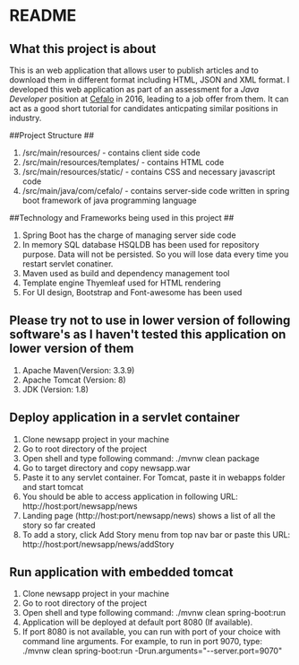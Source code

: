 # README #

## What this project is about ##
This is an web application that allows user to publish articles and to download them in different format including HTML, JSON and XML format. I developed this web application as part of an assessment for a *Java Developer* position at [Cefalo](https://www.cefalo.com/en/) in 2016, leading to a job offer from them. It can act as a good short tutorial for candidates anticpating similar positions in industry. 

##Project Structure ##
1. /src/main/resources/ - contains client side code
2. /src/main/resources/templates/ - contains HTML code
3. /src/main/resources/static/ - contains CSS and necessary javascript code
4. /src/main/java/com/cefalo/ - contains server-side code written in spring boot framework of java programming language

##Technology and Frameworks being used in this project ##
1. Spring Boot has the charge of managing server side code
2. In memory SQL database HSQLDB has been used for repository purpose. Data will not be persisted. So
you will lose data every time you restart servlet conatiner.
3. Maven used as build and dependency management tool
4. Template engine Thyemleaf used for HTML rendering
5. For UI design, Bootstrap and Font-awesome has been used

## Please try not to use in lower version of following software's as I haven't tested this application on lower version of them ##
1. Apache Maven(Version: 3.3.9)
2. Apache Tomcat (Version: 8)
3. JDK (Version: 1.8)
 
## Deploy application in a servlet container ##
1. Clone newsapp project in your machine
2. Go to root directory of the project
3. Open shell and type following command: ./mvnw clean package
4. Go to target directory and copy newsapp.war
5. Paste it to any servlet container. For Tomcat, paste it in webapps folder and start tomcat
6. You should be able to access application in following URL: http://host:port/newsapp/news 
7. Landing page (http://host:port/newsapp/news) shows a list of all the story so far created
8. To add a story, click Add Story menu from top nav bar or paste this URL: http://host:port/newsapp/news/addStory

## Run application with embedded tomcat ##
1. Clone newsapp project in your machine
2. Go to root directory of the project
3. Open shell and type following command: ./mvnw clean spring-boot:run
4. Application will be deployed at default port 8080 (If available). 
5. If port 8080 is not available, you can run with port of your choice with command line arguments. 
For example, to run in port 9070, type: ./mvnw clean spring-boot:run -Drun.arguments="--server.port=9070"

